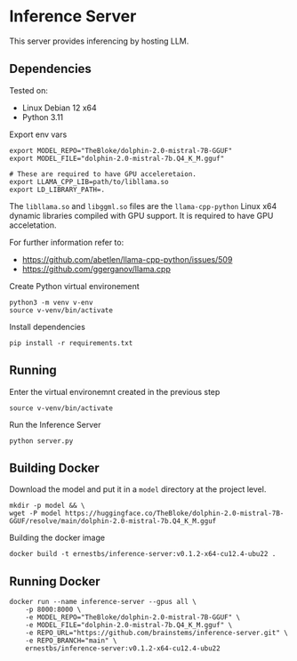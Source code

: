 # Inference Server
This server provides inferencing by hosting LLM.

## Dependencies
Tested on:
- Linux Debian 12 x64
- Python 3.11

Export env vars
```
export MODEL_REPO="TheBloke/dolphin-2.0-mistral-7B-GGUF"
export MODEL_FILE="dolphin-2.0-mistral-7b.Q4_K_M.gguf"

# These are required to have GPU acceleretaion.
export LLAMA_CPP_LIB=path/to/libllama.so
export LD_LIBRARY_PATH=.
```
The `libllama.so` and `libggml.so` files are the `llama-cpp-python` Linux x64 dynamic libraries compiled with GPU support. It is required to have GPU acceletation.

For further information refer to:
- https://github.com/abetlen/llama-cpp-python/issues/509
- https://github.com/ggerganov/llama.cpp


Create Python virtual environement
```
python3 -m venv v-env
source v-venv/bin/activate
```
Install dependencies
```
pip install -r requirements.txt
```

## Running
Enter the virtual environemnt created in the previous step
```
source v-venv/bin/activate
```
Run the Inference Server
```
python server.py
```

## Building Docker

Download the model and put it in a `model` directory at the project level.
```
mkdir -p model && \
wget -P model https://huggingface.co/TheBloke/dolphin-2.0-mistral-7B-GGUF/resolve/main/dolphin-2.0-mistral-7b.Q4_K_M.gguf
```

Building the docker image
```
docker build -t ernestbs/inference-server:v0.1.2-x64-cu12.4-ubu22 .
```

## Running Docker
```
docker run --name inference-server --gpus all \
    -p 8000:8000 \
    -e MODEL_REPO="TheBloke/dolphin-2.0-mistral-7B-GGUF" \
    -e MODEL_FILE="dolphin-2.0-mistral-7b.Q4_K_M.gguf" \
    -e REPO_URL="https://github.com/brainstems/inference-server.git" \
    -e REPO_BRANCH="main" \
    ernestbs/inference-server:v0.1.2-x64-cu12.4-ubu22
```
